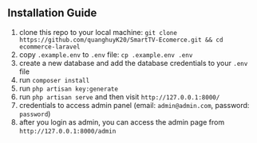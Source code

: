 ## Installation Guide
1. clone this repo to your local machine: `git clone https://github.com/quanghuyK20/SmartTV-Ecomerce.git && cd ecommerce-laravel`
1. copy `.example.env` to `.env` file: `cp .example.env .env`
1. create a new database and add the database credentials to your `.env` file
1. run `composer install`
1. run `php artisan key:generate`
1. run `php artisan serve` and then visit `http://127.0.0.1:8000/`
1. credentials to access admin panel (email: `admin@admin.com`, password: `password`)
1. after you login as admin, you can access the admin page from `http://127.0.0.1:8000/admin`